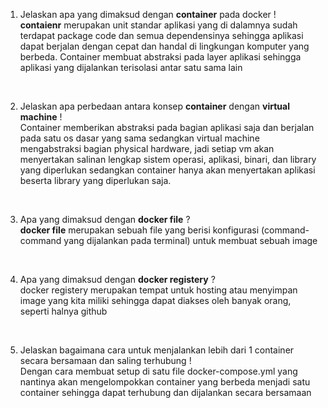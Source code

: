 1. Jelaskan apa yang dimaksud dengan **container** pada docker ! <br>
**contaienr** merupakan unit standar aplikasi yang di dalamnya sudah terdapat package code dan semua dependensinya sehingga aplikasi dapat berjalan dengan cepat dan handal di lingkungan komputer yang berbeda. Container membuat abstraksi pada layer aplikasi sehingga aplikasi yang dijalankan terisolasi antar satu sama lain

<br>

2. Jelaskan apa perbedaan antara konsep **container** dengan **virtual machine** ! <br>
Container memberikan abstraksi pada bagian aplikasi saja dan berjalan pada satu os dasar yang sama sedangkan virtual machine mengabstraksi bagian physical hardware, jadi setiap vm akan menyertakan salinan lengkap sistem operasi, aplikasi, binari, dan library yang diperlukan sedangkan container hanya akan menyertakan aplikasi beserta library yang diperlukan saja.

<br>

3. Apa yang dimaksud dengan **docker file** ? <br>
**docker file** merupakan sebuah file yang berisi konfigurasi (command-command yang dijalankan pada terminal) untuk membuat sebuah image

<br>

4. Apa yang dimaksud dengan **docker registery** ? <br>
docker registery merupakan tempat untuk hosting atau menyimpan image yang kita miliki sehingga dapat diakses oleh banyak orang, seperti halnya github

<br>

5. Jelaskan bagaimana cara untuk menjalankan lebih dari 1 container secara bersamaan dan saling terhubung ! <br>
Dengan cara membuat setup di satu file docker-compose.yml yang nantinya akan mengelompokkan container yang berbeda menjadi satu container sehingga dapat terhubung dan dijalankan secara bersamaan